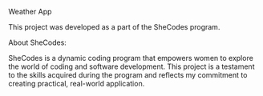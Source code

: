 Weather App

This project was developed as a part of the SheCodes program.

About SheCodes:

SheCodes is a dynamic coding program that empowers women to explore the world of coding and software development.
This project is a testament to the skills acquired during the program and reflects my commitment to creating practical, real-world application.

